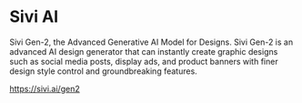# Sivi AI

Sivi Gen-2, the Advanced Generative AI Model for Designs.
Sivi Gen-2 is an advanced AI design generator that can instantly create graphic designs such as social media posts, display ads, and product banners with finer design style control and groundbreaking features.

https://sivi.ai/gen2
